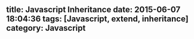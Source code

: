 title: Javascript Inheritance
date: 2015-06-07 18:04:36
tags: [Javascript, extend, inheritance]
category: Javascript
---

